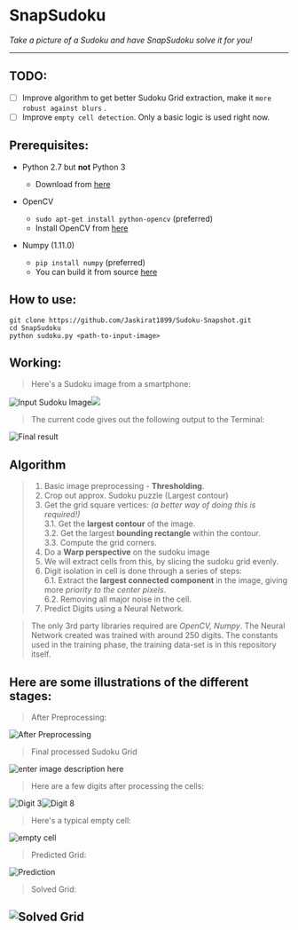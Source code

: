 SnapSudoku
===================

*Take a picture of a Sudoku and have SnapSudoku solve it for you!*


----------
 TODO:
---------
 - [ ] Improve algorithm to get better Sudoku Grid extraction, make it `more robust against blurs` .
 - [ ] Improve `empty cell detection`. Only a basic logic is used right now. 

Prerequisites:
-------------

- Python 2.7 but __not__ Python 3
    - Download from [here](https://www.python.org/downloads/)

- OpenCV
    - `sudo apt-get install python-opencv` (preferred)
    - Install OpenCV from [here](http://opencv.org/downloads.html) 

- Numpy (1.11.0)
    - `pip install numpy` (preferred)
    - You can build it from source [here](https://github.com/numpy/numpy)

How to use: 
----------
    git clone https://github.com/Jaskirat1899/Sudoku-Snapshot.git
    cd SnapSudoku
    python sudoku.py <path-to-input-image>


Working:
-------
> Here's a Sudoku image from a smartphone:

![Input Sudoku Image](https://lh3.googleusercontent.com/-rGpsVTsqkYU/VwysnNV6U4I/AAAAAAAAG00/1XVCxhPkVzMTugwy53PUTVu76JtywthyQCLcB/s1000/test1.jpg "Input image")![](blob:https%3A//drive.google.com/7556d1d6-752d-4e86-b913-8373d50ebe41) 
</br>

> The current code gives out the following output to the Terminal:

![Final result](https://lh3.googleusercontent.com/-PLL7mtKdT68/VxzRU-D1mxI/AAAAAAAAH4s/v2lvYd_mQes3J3ta0PwQ_W2gwxhrVS_VQCLcB/s500/Final+Result.png "Final Result")

Algorithm
-------------

 > 1. Basic image preprocessing - **Thresholding**.
 > 2. Crop out approx. Sudoku puzzle (Largest contour)
 > 3. Get the grid square vertices: *(a better way of doing this is required!)* </br>
   3.1. Get the **largest contour** of the image.</br>
   3.2. Get the largest **bounding rectangle** within the contour.</br>
   3.3. Compute the grid corners. 
> 4. Do a **Warp perspective** on the sudoku image
> 5. We will extract cells from this, by slicing the sudoku grid evenly.
> 6. Digit isolation in cell is done through a series of steps: </br>
    6.1. Extract the **largest connected component** in the image, giving more *priority to the center pixels*. </br>
    6.2. Removing all major noise in the cell. 
> 7.  Predict Digits using a Neural Network. 

> The only 3rd party libraries required are  *OpenCV, Numpy*. The Neural Network created was trained with around 250 digits. The constants used in the training phase, the training data-set is in this repository itself. 

Here are some illustrations of the different stages:
-------

> After Preprocessing:

![After Preprocessing](https://lh3.googleusercontent.com/-hTPN4mSDNiY/Vwy8UgTcxNI/AAAAAAAAG1c/e67gE9TSAKQrcd-ADHmAgOtuMDQPhyCrgCLcB/s500/After+Preprocessing.png "After Preprocessing")

> Final processed Sudoku Grid

![enter image description here](https://lh3.googleusercontent.com/-AcbLo77wYH0/VxtPrbXcAYI/AAAAAAAAH0E/OmEzl2Hn9JkjQTxfdAVTn7ZeN3q3rsutgCLcB/s500/Sudoku+Grid.png "Sudoku Grid Image")

> Here are a few digits after processing the cells:

![Digit 3](https://lh3.googleusercontent.com/-2zxwex6LYnk/VxtQEQH6fDI/AAAAAAAAH0Q/nFmrwIlm7HYV7O2qZEoICQDKF8fcoFKmQCLcB/s100/three.png "Three")![Digit 8](https://lh3.googleusercontent.com/-oPRnuu7XXxc/VwzHKJjnpyI/AAAAAAAAG2o/11FlxwHkkygGEHgoY4NQLZroq-fH6b5MACLcB/s100/eight.png "eight.png") 

> Here's a typical empty cell:

![empty cell](https://lh3.googleusercontent.com/-p2bhyuRWptI/VwzHVYrtABI/AAAAAAAAG2w/C_vKYzb75sQ8gcPdf0aaHCjB6dM02du8wCLcB/s100/emptycell.png "emptycell.png")

>  Predicted Grid:

![Prediction](https://lh3.googleusercontent.com/-bmiUuMHZtYw/VxtQ8SezWLI/AAAAAAAAH0s/VV8HvATwHEAfhtKJqT6nK-fh0A28E52gwCLcB/s500/Digits.png "Digits")

> Solved Grid:

![Solved Grid](https://lh3.googleusercontent.com/-zWnlGKCz9xs/VxzSmieN5EI/AAAAAAAAH48/DR6t33TSfhgDVe7ew3n0YRKAUJB45rKWACLcB/s500/Solved+Grid.png "Solved Grid")
----------
